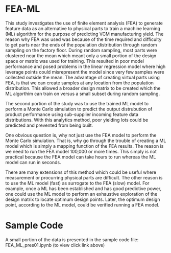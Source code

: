 # FEA-ML
This study investigates the use of finite element analysis (FEA) to generate feature data as an alternative to physical parts to train a machine learning (ML) algorithm for the purpose of predicting VCM manufacturing yield.  The reason why FEA was used was because of the time required and difficulty to get parts near the ends of the population distribution through random sampling on the factory floor.  During random sampling, most parts were clustered near the mean which meant only a small portion of the design space or matrix was used for training.  This resulted in poor model performance and posed problems in the linear regression model where high leverage points could misrepresent the model since very few samples were collected outside the mean.  The advantage of creating virtual parts using FEA, is that we can create samples at any location from the population distribution.  This allowed a broader design matrix to be created which the ML algorthim can train on versus a small subset during random sampling.           

The second portion of the study was to use the trained ML model to perform a Monte Carlo simulation to predict the output distrubution of product performance using sub-supplier incoming feature data distributions.  With this analytics method, poor yielding lots could be predicted and prevented from being built.

One obvious question is, why not just use the FEA model to perform the Monte Carlo simulation.  That is, why go through the trouble of creating a ML model which is simply a mapping function of the FEA results.  The reason is we need to run the FEA model 100,000 or more times.  This simply is not practical because the FEA model can take hours to run whereas the ML model can run in seconds.  

There are many extensions of this method which could be useful where measurement or procurring physical parts are difficult. The other reason is to use the ML model (fast) as surrogate to the FEA (slow) model. For example, once a ML has been established and has good predictive power, one could use the ML model to perform an exhaustive exploration of the design matrix to locate optimum design points.  Later, the optimum design point, according to the ML model, could be verified running a FEA model.  



# Sample Code
A small portion of the data is presented in the sample code file: FEA_ML_pres01.ipynb (to view click link above)
